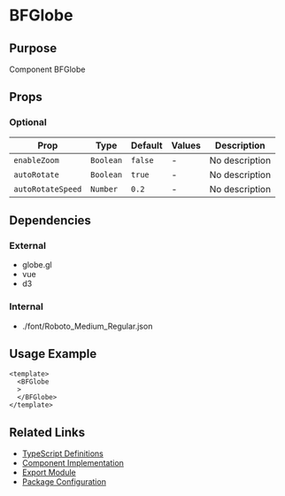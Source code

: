 # BFGlobe

## Purpose

Component BFGlobe

## Props

### Optional
| Prop | Type | Default | Values | Description |
|------|------|---------|--------|-------------|
| `enableZoom` | `Boolean` | `false` | - | No description |
| `autoRotate` | `Boolean` | `true` | - | No description |
| `autoRotateSpeed` | `Number` | `0.2` | - | No description |

## Dependencies

### External
- globe.gl
- vue
- d3

### Internal
- ./font/Roboto_Medium_Regular.json

## Usage Example

```vue
<template>
  <BFGlobe
  >
  </BFGlobe>
</template>
```

## Related Links

- [TypeScript Definitions](./BFGlobe.d.ts)
- [Component Implementation](./BFGlobe.vue)
- [Export Module](./livemap.js)
- [Package Configuration](./package.json)
